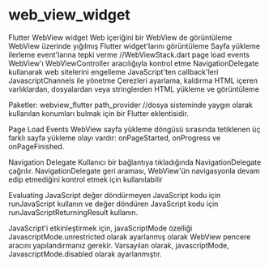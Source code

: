 # web_view_widget
 Flutter WebView widget
 Web içeriğini bir WebView de görüntüleme
 WebView üzerinde yığılmış Flutter widget'larını görüntüleme
 Sayfa yükleme ilerleme event'larına tepki verme //WebViewStack.dart page load events
 WebView'ı WebViewController aracılığıyla kontrol etme
 NavigationDelegate kullanarak web sitelerini engelleme
 JavaScript'ten callback'leri JavascriptChannels ile yönetme
 Çerezleri ayarlama, kaldırma
 HTML içeren varlıklardan, dosyalardan veya stringlerden HTML yükleme ve görüntüleme


 Paketler:
 webview_flutter
 path_provider //dosya sisteminde yaygın olarak kullanılan konumları bulmak için bir Flutter eklentisidir.

 Page Load Events
 WebView sayfa yükleme döngüsü sırasında tetiklenen üç farklı sayfa yükleme olayı vardır: onPageStarted, onProgress ve onPageFinished.

 Navigation Delegate
 Kullanıcı bir bağlantıya tıkladığında NavigationDelegate çağrılır. NavigationDelegate geri araması, WebView'ün navigasyonla devam edip etmediğini kontrol etmek için kullanılabilir
 

Evaluating JavaScript
değer döndürmeyen JavaScript kodu için runJavaScript kullanın ve değer döndüren JavaScript kodu için runJavaScriptReturningResult kullanın.

JavaScript'i etkinleştirmek için, javaScriptMode özelliği JavascriptMode.unrestricted olarak ayarlanmış olarak WebView pencere aracını yapılandırmanız gerekir. Varsayılan olarak, javascriptMode, JavascriptMode.disabled olarak ayarlanmıştır.